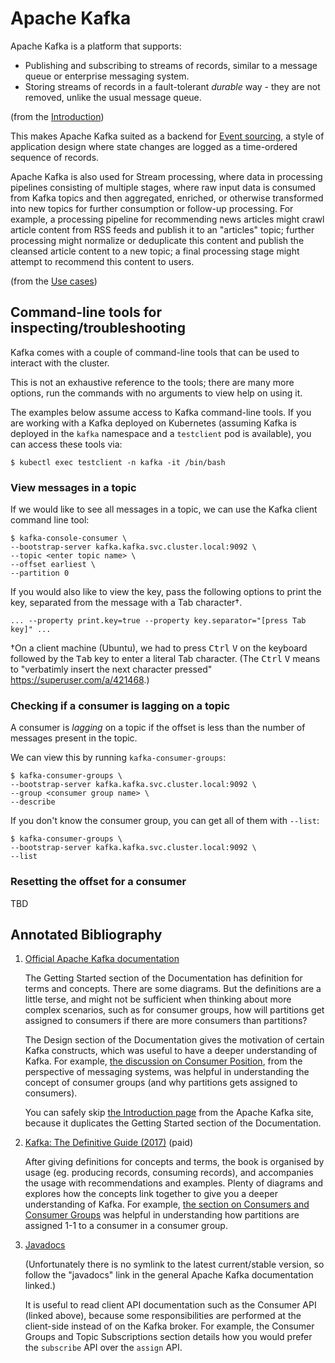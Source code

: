 # Apache Kafka

Apache Kafka is a platform that supports:

- Publishing and subscribing to streams of records, similar to a message queue or enterprise messaging system.
- Storing streams of records in a fault-tolerant *durable* way - they are not removed, unlike the usual message queue.

(from the [Introduction](https://kafka.apache.org/intro))

This makes Apache Kafka suited as a backend for [Event sourcing](http://martinfowler.com/eaaDev/EventSourcing.html), a style of application design where state changes are logged as a time-ordered sequence of records. 

Apache Kafka is also used for Stream processing, where data in processing pipelines consisting of multiple stages, where raw input data is consumed from Kafka topics and then aggregated, enriched, or otherwise transformed into new topics for further consumption or follow-up processing. For example, a processing pipeline for recommending news articles might crawl article content from RSS feeds and publish it to an "articles" topic; further processing might normalize or deduplicate this content and publish the cleansed article content to a new topic; a final processing stage might attempt to recommend this content to users.

(from the [Use cases](https://kafka.apache.org/uses))

## Command-line tools for inspecting/troubleshooting

Kafka comes with a couple of command-line tools that can be used to interact with the cluster.

This is not an exhaustive reference to the tools; there are many more options, run the commands with no arguments to view help on using it.

The examples below assume access to Kafka command-line tools. If you are working with a Kafka deployed on Kubernetes (assuming Kafka is deployed in the `kafka` namespace and a  `testclient` pod is available), you can access these tools via:

```console
$ kubectl exec testclient -n kafka -it /bin/bash
```

### View messages in a topic

If we would like to see all messages in a topic, we can use the Kafka client command line tool:

```console
$ kafka-console-consumer \
--bootstrap-server kafka.kafka.svc.cluster.local:9092 \
--topic <enter topic name> \
--offset earliest \
--partition 0
```

If you would also like to view the key, pass the following options to print the key, separated from the message with a Tab character†.

```console
... --property print.key=true --property key.separator="[press Tab key]" ...
```

†On a client machine (Ubuntu), we had to press <kbd>Ctrl</kbd> <kbd>V</kbd> on the keyboard followed by the <kbd>Tab</kbd> key to enter a literal Tab character. (The <kbd>Ctrl</kbd> <kbd>V</kbd> means to "verbatimly insert the next character pressed" https://superuser.com/a/421468.)

### Checking if a consumer is lagging on a topic

A consumer is *lagging* on a topic if the offset is less than the number of messages present in the topic.

We can view this by running `kafka-consumer-groups`:

```console
$ kafka-consumer-groups \
--bootstrap-server kafka.kafka.svc.cluster.local:9092 \
--group <consumer group name> \
--describe
```

If you don't know the consumer group, you can get all of them with `--list`:

```console
$ kafka-consumer-groups \
--bootstrap-server kafka.kafka.svc.cluster.local:9092 \
--list
```

### Resetting the offset for a consumer

TBD

## Annotated Bibliography

1. [Official Apache Kafka documentation](https://kafka.apache.org/documentation)

   The Getting Started section of the Documentation has definition for terms and concepts. There are some diagrams. But the definitions are a little terse, and might not be sufficient when thinking about more complex scenarios, such as for consumer groups, how will partitions get assigned to consumers if there are more consumers than partitions? 

   The Design section of the Documentation gives the motivation of certain Kafka constructs, which was useful to have a deeper understanding of Kafka. For example, [the discussion on Consumer Position](https://kafka.apache.org/documentation/#design_consumerposition), from the perspective of messaging systems, was helpful in understanding the concept of consumer groups (and why partitions gets assigned to consumers).

   You can safely skip [the Introduction page](https://kafka.apache.org/intro) from the Apache Kafka site, because it duplicates the Getting Started section of the Documentation.

1. [Kafka: The Definitive Guide (2017)](https://learning.oreilly.com/library/view/kafka-the-definitive/9781491936153/) (paid)

   After giving definitions for concepts and terms, the book is organised by usage (eg. producing records, consuming records), and accompanies the usage with recommendations and examples. Plenty of diagrams and explores how the concepts link together to give you a deeper understanding of Kafka. For example, [the section on Consumers and Consumer Groups](https://learning.oreilly.com/library/view/kafka-the-definitive/9781491936153/ch04.html#idm45788273657144) was helpful in understanding how partitions are assigned 1-1 to a consumer in a consumer group.

1. [Javadocs](https://kafka.apache.org/documentation/#consumerapi)

   (Unfortunately there is no symlink to the latest current/stable version, so follow the "javadocs" link in the general Apache Kafka documentation linked.)

   It is useful to read client API documentation such as the Consumer API (linked above), because some responsibilities are performed at the client-side instead of on the Kafka broker. For example, the Consumer Groups and Topic Subscriptions section details how you would prefer the `subscribe` API over the `assign` API.

